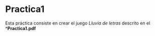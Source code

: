 # Practica1

Esta práctica consiste en crear el juego _Lluvia de letras_ descrito en el **^Practica1.pdf**